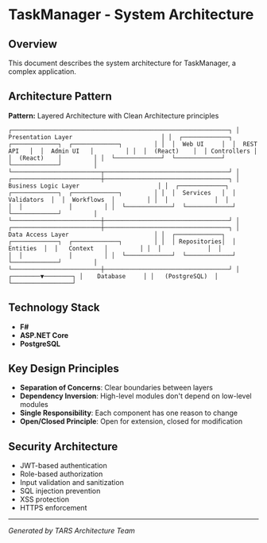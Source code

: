 # TaskManager - System Architecture

## Overview
This document describes the system architecture for TaskManager, a complex application.

## Architecture Pattern
**Pattern:** Layered Architecture with Clean Architecture principles

`
┌─────────────────────────────────────────────────────────────┐
│                  Presentation Layer                         │
│  ┌─────────────┐  ┌─────────────┐  ┌─────────────┐         │
│  │  Web UI     │  │  REST API   │  │  Admin UI   │         │
│  │  (React)    │  │ Controllers │  │  (React)    │         │
│  └─────────────┘  └─────────────┘  └─────────────┘         │
└─────────────────────────┬───────────────────────────────────┘
                         │
┌─────────────────────────┼───────────────────────────────────┐
│                  Business Logic Layer                      │
│  ┌─────────────┐  ┌─────────────┐  ┌─────────────┐         │
│  │  Services   │  │ Validators  │  │  Workflows  │         │
│  │             │  │             │  │             │         │
│  └─────────────┘  └─────────────┘  └─────────────┘         │
└─────────────────────────┼───────────────────────────────────┘
                         │
┌─────────────────────────┼───────────────────────────────────┐
│                   Data Access Layer                        │
│  ┌─────────────┐  ┌─────────────┐  ┌─────────────┐         │
│  │ Repositories│  │   Entities  │  │   Context   │         │
│  │             │  │             │  │             │         │
│  └─────────────┘  └─────────────┘  └─────────────┘         │
└─────────────────────────┼───────────────────────────────────┘
                         │
                ┌────────▼────────┐
                │    Database     │
                │   (PostgreSQL)  │
                └─────────────────┘
`

## Technology Stack
- **F#**
- **ASP.NET Core**
- **PostgreSQL**


## Key Design Principles
- **Separation of Concerns**: Clear boundaries between layers
- **Dependency Inversion**: High-level modules don't depend on low-level modules
- **Single Responsibility**: Each component has one reason to change
- **Open/Closed Principle**: Open for extension, closed for modification

## Security Architecture
- JWT-based authentication
- Role-based authorization
- Input validation and sanitization
- SQL injection prevention
- XSS protection
- HTTPS enforcement

---
*Generated by TARS Architecture Team*
